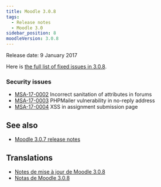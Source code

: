 ```yaml
---
title: Moodle 3.0.8
tags:
  - Release notes
  - Moodle 3.0
sidebar_position: 8
moodleVersion: 3.0.8
---
```


Release date: 9 January 2017

Here is [the full list of fixed issues in 3.0.8](https://tracker.moodle.org/secure/IssueNavigator!executeAdvanced.jspa?jqlQuery=project+%3D+mdl+AND+resolution+%3D+fixed+AND+fixVersion+in+%28%223.0.8%22%29+ORDER+BY+priority+DESC&runQuery=true&clear=true).

### Security issues

- [MSA-17-0002](https://moodle.org/mod/forum/discuss.php?d=345912) Incorrect sanitation of attributes in forums
- [MSA-17-0003](https://moodle.org/mod/forum/discuss.php?d=345914) PHPMailer vulnerability in no-reply address
- [MSA-17-0004](https://moodle.org/mod/forum/discuss.php?d=345915) XSS in assignment submission page

## See also

- [Moodle 3.0.7 release notes](/general/releases/3.0/3.0.7)

## Translations

- [Notes de mise à jour de Moodle 3.0.8](https://docs.moodle.org/fr/Notes_de_mise_à_jour_de_Moodle_3.0.8)
- [Notas de Moodle 3.0.8](https://docs.moodle.org/es/Notas_de_Moodle_3.0.8)
